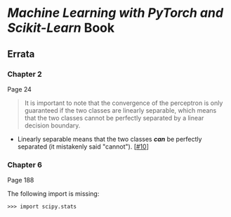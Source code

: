 # *Machine Learning with PyTorch and Scikit-Learn* Book

##  Errata



### Chapter 2



Page 24

> It is important to note that the convergence of the perceptron is only guaranteed if the two classes are linearly separable, which means that the two classes cannot be perfectly separated by a linear decision boundary. 

- Linearly separable means that the two classes ***can*** be perfectly separated (it mistakenly said "cannot"). [[#10](https://github.com/rasbt/machine-learning-book/issues/10)]


### Chapter 6

Page 188

The following import is missing:

    >>> import scipy.stats
